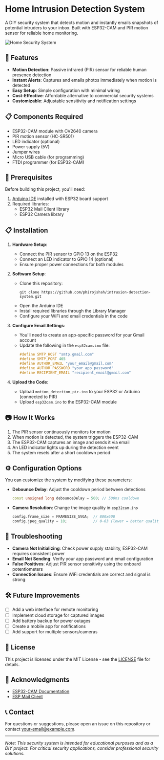 # Home Intrusion Detection System

A DIY security system that detects motion and instantly emails snapshots of potential intruders to your inbox. Built with ESP32-CAM and PIR motion sensor for reliable home monitoring.

![Home Security System](https://github.com/phirojshah/repo-name/raw/main/images/system-photo.jpg)

## 🌟 Features

- **Motion Detection**: Passive infrared (PIR) sensor for reliable human presence detection
- **Instant Alerts**: Captures and emails photos immediately when motion is detected
- **Easy Setup**: Simple configuration with minimal wiring
- **Cost-Effective**: Affordable alternative to commercial security systems
- **Customizable**: Adjustable sensitivity and notification settings

## 📋 Components Required

- ESP32-CAM module with OV2640 camera
- PIR motion sensor (HC-SR501)
- LED indicator (optional)
- Power supply (5V)
- Jumper wires
- Micro USB cable (for programming)
- FTDI programmer (for ESP32-CAM)

## 📝 Prerequisites

Before building this project, you'll need:

1. [Arduino IDE](https://www.arduino.cc/en/software) installed with ESP32 board support
2. Required libraries:
   - ESP32 Mail Client library
   - ESP32 Camera library

## 📋 Installation

1. **Hardware Setup**:
   - Connect the PIR sensor to GPIO 13 on the ESP32
   - Connect an LED indicator to GPIO 14 (optional)
   - Ensure proper power connections for both modules

2. **Software Setup**:
   - Clone this repository:
     ```
     git clone https://github.com/phirojshah/intrusion-detection-system.git
     ```
   - Open the Arduino IDE
   - Install required libraries through the Library Manager
   - Configure your WiFi and email credentials in the code

3. **Configure Email Settings**:
   - You'll need to create an app-specific password for your Gmail account
   - Update the following in the `esp32cam.ino` file:
     ```cpp
     #define SMTP_HOST "smtp.gmail.com"
     #define SMTP_PORT 465
     #define AUTHOR_EMAIL "your_email@gmail.com"
     #define AUTHOR_PASSWORD "your_app_password"
     #define RECIPIENT_EMAIL "recipient_email@gmail.com"
     ```

4. **Upload the Code**:
   - Upload `motion_detection_pir.ino` to your ESP32 or Arduino (connected to PIR)
   - Upload `esp32cam.ino` to the ESP32-CAM module

## 📷 How It Works

1. The PIR sensor continuously monitors for motion
2. When motion is detected, the system triggers the ESP32-CAM
3. The ESP32-CAM captures an image and sends it via email
4. An LED indicator lights up during the detection event
5. The system resets after a short cooldown period

## ⚙️ Configuration Options

You can customize the system by modifying these parameters:

- **Debounce Delay**: Adjust the cooldown period between detections
  ```cpp
  const unsigned long debounceDelay = 500; // 500ms cooldown
  ```

- **Camera Resolution**: Change the image quality in `esp32cam.ino`
  ```cpp
  config.frame_size = FRAMESIZE_SVGA;  // 800x600
  config.jpeg_quality = 10;            // 0-63 (lower = better quality)
  ```

## 🔧 Troubleshooting

- **Camera Not Initializing**: Check power supply stability, ESP32-CAM requires consistent power
- **Email Not Sending**: Verify your app password and email configuration
- **False Positives**: Adjust PIR sensor sensitivity using the onboard potentiometers
- **Connection Issues**: Ensure WiFi credentials are correct and signal is strong

## 🛠️ Future Improvements

- [ ] Add a web interface for remote monitoring
- [ ] Implement cloud storage for captured images
- [ ] Add battery backup for power outages
- [ ] Create a mobile app for notifications
- [ ] Add support for multiple sensors/cameras

## 📄 License

This project is licensed under the MIT License - see the [LICENSE](LICENSE) file for details.

## 🙏 Acknowledgments

- [ESP32-CAM Documentation](https://github.com/espressif/esp32-camera)
- [ESP Mail Client](https://github.com/mobizt/ESP-Mail-Client)

## 📞 Contact

For questions or suggestions, please open an issue on this repository or contact [your-email@example.com](mailto:your-email@example.com).

---

*Note: This security system is intended for educational purposes and as a DIY project. For critical security applications, consider professional security solutions.*
